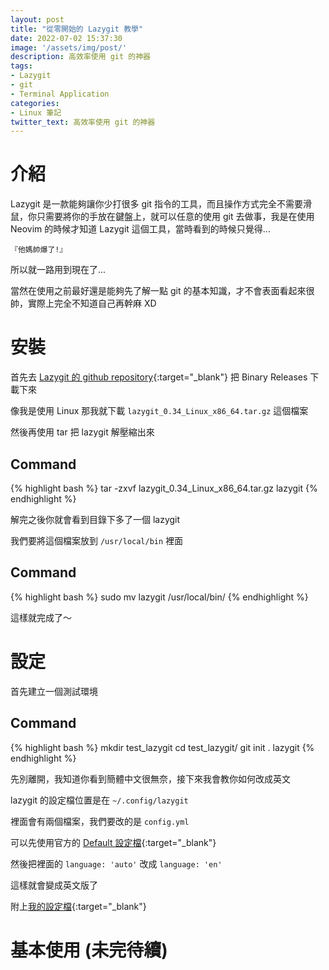 ```yaml
---
layout: post
title: "從零開始的 Lazygit 教學"
date: 2022-07-02 15:37:30
image: '/assets/img/post/'
description: 高效率使用 git 的神器
tags:
- Lazygit
- git
- Terminal Application
categories:
- Linux 筆記
twitter_text: 高效率使用 git 的神器
---
```


# 介紹
Lazygit 是一款能夠讓你少打很多 git 指令的工具，而且操作方式完全不需要滑鼠，你只需要將你的手放在鍵盤上，就可以任意的使用 git 去做事，我是在使用 Neovim 的時候才知道 Lazygit 這個工具，當時看到的時候只覺得...

`『他媽帥爆了!』`

所以就一路用到現在了...

當然在使用之前最好還是能夠先了解一點 git 的基本知識，才不會表面看起來很帥，實際上完全不知道自己再幹麻 XD

# 安裝
首先去 [Lazygit 的 github repository](https://github.com/jesseduffield/lazygit){:target="_blank"} 把 Binary Releases 下載下來

像我是使用 Linux 那我就下載 `lazygit_0.34_Linux_x86_64.tar.gz` 這個檔案

然後再使用 tar 把 lazygit 解壓縮出來

## Command
{% highlight bash %}
tar -zxvf lazygit_0.34_Linux_x86_64.tar.gz lazygit
{% endhighlight %}

解完之後你就會看到目錄下多了一個 lazygit

我們要將這個檔案放到 `/usr/local/bin` 裡面

## Command
{% highlight bash %}
sudo mv lazygit /usr/local/bin/
{% endhighlight %}

這樣就完成了～

# 設定
首先建立一個測試環境

## Command
{% highlight bash %}
mkdir test_lazygit
cd test_lazygit/
git init .
lazygit
{% endhighlight %}

先別離開，我知道你看到簡體中文很無奈，接下來我會教你如何改成英文

lazygit 的設定檔位置是在 `~/.config/lazygit`

裡面會有兩個檔案，我們要改的是 `config.yml`

可以先使用官方的 [Default 設定檔](https://github.com/jesseduffield/lazygit/blob/master/docs/Config.md){:target="_blank"}

然後把裡面的 `language: 'auto'` 改成 `language: 'en'`

這樣就會變成英文版了

附上[我的設定檔](https://github.com/rykersun/Lazygit-Default-Config/blob/main/config.yml){:target="_blank"}

# 基本使用 (未完待續)

